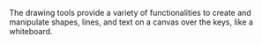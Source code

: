 The drawing tools provide a variety of functionalities to create and manipulate shapes, lines, and text on a canvas over the keys, like a whiteboard.
